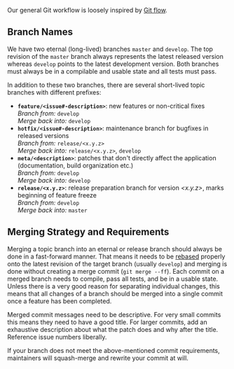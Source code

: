 Our general Git workflow is loosely inspired by [Git flow](https://www.atlassian.com/git/tutorials/comparing-workflows#gitflow-workflow).

## Branch Names

We have two eternal (long-lived) branches `master` and `develop`. The top revision of the `master` branch always represents the latest released version whereas `develop` points to the latest development version. Both branches must always be in a compilable and usable state and all tests must pass.

In addition to these two branches, there are several short-lived topic branches with different prefixes:

- **`feature/<issue#-description>`**: new features or non-critical fixes<br>
   *Branch from:* `develop`<br>
   *Merge back into:* `develop` 
- **`hotfix/<issue#-description>`**: maintenance branch for bugfixes in released versions<br>
   *Branch from:* `release/<x.y.z>`<br>
   *Merge back into:* `release/<x.y.z>`, `develop`
- **`meta/<description>`**: patches that don't directly affect the application (documentation, build organization etc.)<br>
   *Branch from:* `develop`<br>
   *Merge back into:* `develop`
- **`release/<x.y.z>`**: release preparation branch for version *&lt;x.y.z&gt;*, marks beginning of feature freeze<br>
   *Branch from:* `develop`<br>
   *Merge back into:* `master`

## Merging Strategy and Requirements

Merging a topic branch into an eternal or release branch should always be done in a fast-forward manner. That means it needs to be [rebased](https://git-scm.com/docs/git-rebase) properly onto the latest revision of the target branch (usually `develop`) and merging is done without creating a merge commit (`git merge --ff`). Each commit on a merged branch needs to compile, pass all tests, and be in a usable state. Unless there is a very good reason for separating individual changes, this means that all changes of a branch should be merged into a single commit once a feature has been completed.

Merged commit messages need to be descriptive. For very small commits this means they need to have a good title. For larger commits, add an exhaustive description about what the patch does and why after the title. Reference issue numbers liberally.

If your branch does not meet the above-mentioned commit requirements, maintainers will squash-merge and rewrite your commit at will.